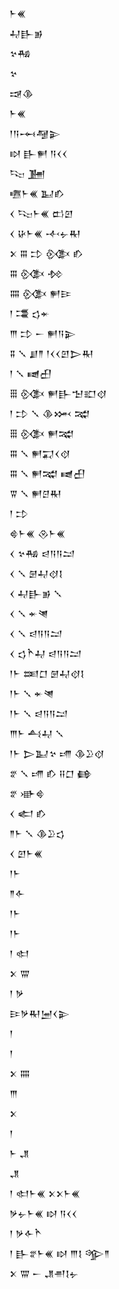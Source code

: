 <div class='block'>
<div class='line'>𒈨𒌍</div>
<div class='line'>𒄷𒃲𒂊</div>
<div class='line'>𒆳𒄀</div>
<div class='line'>𒆳</div>
<div class='line'>𒀏𒆠</div>
<div class='line'>𒈨𒌍</div>
<div class='line'>𒁹𒀀𒆰𒆷𒉌</div>
<div class='line'>𒊭 𒃲𒂍 𒀀𒌋𒌋</div>
<div class='line'>𒌫 𒂞</div>
<div class='line'>𒍠𒈨𒌍 𒆏𒁓</div>
<div class='line'>𒌋 𒌫𒈨𒌍 𒆗𒇻</div>
<div class='line'>𒌋 𒄩𒈨𒌍 𒋾𒉡𒊑</div>
<div class='line'>𒉽 𒐋 𒄞 𒍜 𒁓</div>
<div class='line'>𒐋 𒍜 𒁵</div>
<div class='line'>𒐍 𒍜 𒂍𒄿</div>
<div class='line'>𒁹 𒃮 𒌓𒄬</div>
<div class='line'>𒐈 𒄞 𒀸 𒂍𒀀𒉌</div>
<div class='line'>𒐉 𒑳 𒋗𒈫 𒁹𒌋𒌋𒇻𒆕𒊑</div>
<div class='line'>𒁹 𒑳 𒉠𒌷</div>
<div class='line'>𒑆 𒍜 𒂍𒃲𒈠𒊬𒋼</div>
<div class='line'>𒁹 𒄞 𒑳 𒆠𒈲 𒉋</div>
<div class='line'>𒑆 𒍜 𒂍𒉋</div>
<div class='line'>𒐋 𒑳 𒂍𒍑𒌋𒋼</div>
<div class='line'>𒐋 𒑳 𒂍𒉋 𒉠𒌷</div>
<div class='line'>𒐊 𒑳 𒂍𒆪𒊑</div>
<div class='line'>𒁹 𒄞</div>
<div class='line'>𒄵𒈨𒌍 𒊮𒈨𒌍</div>
<div class='line'>𒌋 𒆳𒄀 𒁀𒀀𒀀𒁺</div>
<div class='line'>𒌋 𒑳 𒇡𒄷𒋼𒋙</div>
<div class='line'>𒌋 𒄷𒃲𒂊 𒑳</div>
<div class='line'>𒌋 𒑳 𒄬𒇴</div>
<div class='line'>𒌋 𒑳 𒁀𒀀𒀀𒁺</div>
<div class='line'>𒌋 𒌓𒋻𒄷 𒁀𒀀𒀀𒁺</div>
<div class='line'>𒁹𒈨 𒌅𒆸 𒇡𒄷𒋼𒋙</div>
<div class='line'>𒁹𒈨 𒑳 𒄬𒇴</div>
<div class='line'>𒁹𒈨 𒑳 𒁀𒀀𒀀𒁺</div>
<div class='line'>𒐈𒈨 𒋀𒄷 𒑳</div>
<div class='line'>𒁹𒈨 𒆕𒆏𒆳 𒋬 𒆠𒊒𒋼</div>
<div class='line'>𒐐 𒑳 𒋬 𒁓 𒍝𒆸 𒂵</div>
<div class='line'>𒐐 𒀝𒄵</div>
<div class='line'>𒌋 𒅗 𒁓</div>
<div class='line'>𒈫𒈨 𒑳 𒆠𒊒𒌓</div>
<div class='line'>𒌋 𒇻𒈨𒌍</div>
<div class='line'>𒁹𒈨</div>
<div class='line'>𒈫𒅆</div>
<div class='line'>𒁹𒈨</div>
<div class='line'>𒁹𒈨</div>
<div class='line'>𒁹 𒊕</div>
<div class='line'>𒉽 𒐌</div>
<div class='line'>𒁹 𒃻</div>
<div class='line'>𒄿𒃻𒊑𒅁𒌋𒉌</div>
<div class='line'>𒁹</div>
<div class='line'>𒁹</div>
<div class='line'>𒉽 𒐍</div>
<div class='line'>𒐈</div>
<div class='line'>𒉽</div>
<div class='line'>𒁹</div>
<div class='line'>𒈨 𒂗</div>
<div class='line'>𒂗</div>
<div class='line'>𒁹 𒊕𒈨𒌍 𒉽𒉽𒈨𒌍</div>
<div class='line'>𒃻𒉡𒈨𒌍 𒊭 𒀀𒌋𒌋</div>
<div class='line'>𒁹 𒃻𒅆𒋻</div>
<div class='line'>𒁹 𒃲𒐐𒈨𒌍 𒊭 𒐈𒋙 𒄊𒈫</div>
<div class='line'>𒉽 𒐌 𒀸 𒂗𒉣𒋙𒉡</div>
</div>